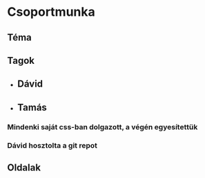 # **Csoportmunka**

## **Téma**
<!-- ### Témas: -->

## **Tagok**
- **Dávid** 
    - 

- **Tamás** 
    - 

### Mindenki saját css-ban dolgazott, a végén egyesítettük 
### Dávid hosztolta a git repot 

## **Oldalak**

